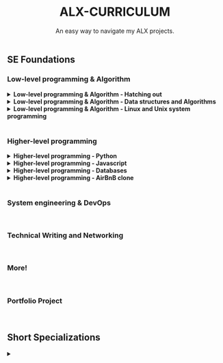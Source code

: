 <h1 align="center"><b>ALX-CURRICULUM</b></h1>
<div align="center">An easy way to navigate my ALX projects.</div>

<!-- =============================================================== -->
<br>

## SE Foundations
### Low-level programming & Algorithm
<details>
<summary><b><a href=""></a>Low-level programming & Algorithm - Hatching out</b></summary><br>

- [0x00. C - Hello, World]()
- [0x01. C - Variables, if, else, while]()
- [First Day of C Programming]()
- [0x02. C - Functions, nested loops]()
- [0x04. C - More functions, more nested loops]()
- [0x03. C - Debugging]()
- [0x05. C - Pointers, arrays and strings]()
- [0x06. C - More pointers, arrays and strings]()
- [0x07. C - Even more pointers, arrays and strings]()
- [0x08. C - Recursion]()
- [0x09. C - Static libraries]()
- [0x0A. C - argc, argv]()
- [0x0B. C - malloc, free]()
- [0x0C. C - More malloc, free]()
- [0x0D. C - Preprocessor]()
- [0x0E. C - Structures, typedef]()
- [0x0F. C - Function pointers]()
- [0x10. C - Variadic functions]()
- [0x11. C - printf]()
- [0x14. C - Bit manipulation]()
- [0x18. C - Dynamic libraries]()
- [0x1C. C - Makefiles]()

<br><p align="center">※※※※※※※※※※※※</p><br>
</details>

<details>
<summary><b><a href=""></a>Low-level programming & Algorithm - Data structures and Algorithms</b></summary><br>

- [0x12. C - Singly linked lists]()
- [0x13. C - More singly linked lists]()
- [0x17. C - Doubly linked lists]()
- [0x19. C - Stacks, Queues - LIFO, FIFO]()
- [0x1A. C - Hash tables]()
- [0x1B. C - Sorting algorithms & Big O]()
- [0x1D. C - Binary trees]()
- [0x1E. C - Search Algorithms]()

<br><p align="center">※※※※※※※※※※※※</p><br>
</details>

<details>
<summary><b><a href=""></a>Low-level programming & Algorithm - Linux and Unix system programming</b></summary><br>

- [0x15. C - File I/O]()
- [0x16. C - Simple Shell]()

<br><p align="center">※※※※※※※※※※※※</p><br>
</details>
<!-- =============================================================== -->
<br>

### Higher-level programming
<details>
<summary><b><a href=""></a>Higher-level programming - Python</b></summary><br>

- [0x00. Python - Hello, World]()
- [0x01. Python - if/else, loops, functions]()
- [0x02. Python - import & modules]()
- [0x03. Python - Data Structures: Lists, Tuples]()
- [0x04. Python - More Data Structures: Set, Dictionary]()
- [0x05. Python - Exceptions]()
- [0x06. Python - Classes and Objects]()
- [0x08. Python - More Classes and Objects]()
- [0x07. Python - Test-driven development]()
- [0x09. Python - Everything is object]()
- [0x0A. Python - Inheritance]()
- [0x0B. Python - Input/Output]()
- [0x0C. Python - Almost a circle]()
- [0x0F. Python - Object-relational mapping]()
- [0x10. Python - Network #0]()
- [0x11. Python - Network #1]()

<br><p align="center">※※※※※※※※※※※※</p><br>
</details>

<details>
<summary><b><a href=""></a>Higher-level programming - Javascript</b></summary><br>

- [0x12. JavaScript - Warm up]()
- [0x13. JavaScript - Objects, Scopes and Closures]()
- [0x14. JavaScript - Web scraping]()
- [0x15. JavaScript - Web jQuery]()

<br><p align="center">※※※※※※※※※※※※</p><br>
</details>

<details>
<summary><b><a href=""></a>Higher-level programming - Databases</b></summary><br>

- [0x0D. SQL - Introduction]()
- [0x0E. SQL - More queries ]()

<br><p align="center">※※※※※※※※※※※※</p><br>
</details>

<details>
<summary><b><a href=""></a>Higher-level programming - AirBnB clone</b></summary><br>

- [0x00. AirBnB clone - The console]()
- [0x01. AirBnB clone - Web static]()
- [0x02. AirBnB clone - MySQL]()
- [0x03. AirBnB clone - Deploy static]()
- [0x04. AirBnB clone - Web framework]()
- [0x05. AirBnB clone - RESTful API]()
- [0x06. AirBnB clone - Web dynamic]()

<br><p align="center">※※※※※※※※※※※※</p><br>
</details>

<!-- =============================================================== -->
<br>

### System engineering & DevOps

<!-- =============================================================== -->
<br>

### Technical Writing and Networking

<!-- =============================================================== -->
<br>

### More!

<!-- =============================================================== -->
<br>

### Portfolio Project

<!-- =============================================================== -->
<br>

## Short Specializations
<details>
<summary><b><a href=""></a></b></summary><br>


<br><p align="center">※※※※※※※※※※※※</p><br>
</details>
